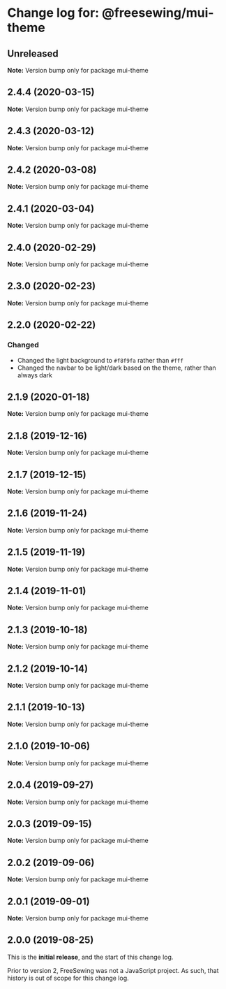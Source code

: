 # Change log for: @freesewing/mui-theme


## Unreleased

**Note:** Version bump only for package mui-theme


## 2.4.4 (2020-03-15)

**Note:** Version bump only for package mui-theme


## 2.4.3 (2020-03-12)

**Note:** Version bump only for package mui-theme


## 2.4.2 (2020-03-08)

**Note:** Version bump only for package mui-theme


## 2.4.1 (2020-03-04)

**Note:** Version bump only for package mui-theme


## 2.4.0 (2020-02-29)

**Note:** Version bump only for package mui-theme


## 2.3.0 (2020-02-23)

**Note:** Version bump only for package mui-theme


## 2.2.0 (2020-02-22)

### Changed

 - Changed the light background to `#f8f9fa` rather than `#fff`
 - Changed the navbar to be light/dark based on the theme, rather than always dark
## 2.1.9 (2020-01-18)

**Note:** Version bump only for package mui-theme


## 2.1.8 (2019-12-16)

**Note:** Version bump only for package mui-theme


## 2.1.7 (2019-12-15)

**Note:** Version bump only for package mui-theme


## 2.1.6 (2019-11-24)

**Note:** Version bump only for package mui-theme


## 2.1.5 (2019-11-19)

**Note:** Version bump only for package mui-theme


## 2.1.4 (2019-11-01)

**Note:** Version bump only for package mui-theme


## 2.1.3 (2019-10-18)

**Note:** Version bump only for package mui-theme


## 2.1.2 (2019-10-14)

**Note:** Version bump only for package mui-theme


## 2.1.1 (2019-10-13)

**Note:** Version bump only for package mui-theme


## 2.1.0 (2019-10-06)

**Note:** Version bump only for package mui-theme


## 2.0.4 (2019-09-27)

**Note:** Version bump only for package mui-theme


## 2.0.3 (2019-09-15)

**Note:** Version bump only for package mui-theme


## 2.0.2 (2019-09-06)

**Note:** Version bump only for package mui-theme


## 2.0.1 (2019-09-01)

**Note:** Version bump only for package mui-theme




## 2.0.0 (2019-08-25)

This is the **initial release**, and the start of this change log.

Prior to version 2, FreeSewing was not a JavaScript project.
As such, that history is out of scope for this change log.
